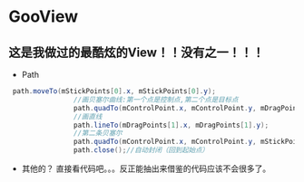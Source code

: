 # GooView
## 这是我做过的最酷炫的View！！没有之一！！！
* Path
```Java
 path.moveTo(mStickPoints[0].x, mStickPoints[0].y);
                //画贝塞尔曲线:第一个点是控制点,第二个点是目标点
                path.quadTo(mControlPoint.x, mControlPoint.y, mDragPoints[0].x, mDragPoints[0].y);
                //画直线
                path.lineTo(mDragPoints[1].x, mDragPoints[1].y);
                //第二条贝塞尔
                path.quadTo(mControlPoint.x, mControlPoint.y, mStickPoints[1].x, mStickPoints[1].y);
                path.close();//自动封闭（回到起始点）
```
* 其他的？ 直接看代码吧。。。反正能抽出来借鉴的代码应该不会很多了。

